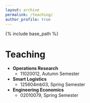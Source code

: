 ```yaml
---
layout: archive
permalink: /teaching/
author_profile: true
---
```


{% include base_path %}

Teaching
======
* **Operations Research**
  * 11020012, Autumn Semester
* **Smart Logistics**
  * 125604mb03, Spring Semester
* **Engineering Economics**
  * 02010079, Spring Semester
